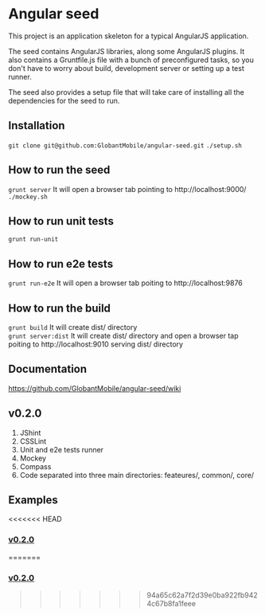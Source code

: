 # Angular seed
This project is an application skeleton for a typical AngularJS application.

The seed contains AngularJS libraries, along some AngularJS plugins. It also contains a Gruntfile.js file with a bunch of preconfigured tasks, so you don't have to worry about build, development server or setting up a test runner.

The seed also provides a setup file that will take care of installing all the dependencies for the seed to run.

## Installation
`git clone git@github.com:GlobantMobile/angular-seed.git`
`./setup.sh`  


## How to run the seed
`grunt server` It will open a browser tab pointing to http://localhost:9000/  
`./mockey.sh`

## How to run unit tests
`grunt run-unit`

## How to run e2e tests
`grunt run-e2e` It will open a browser tab poiting to http://localhost:9876  

## How to run the build
`grunt build` It will create dist/ directory  
`grunt server:dist` It will create dist/ directory and open a browser tap poiting to http://localhost:9010 serving dist/ directory  

## Documentation
https://github.com/GlobantMobile/angular-seed/wiki

## v0.2.0
1. JShint
2. CSSLint
3. Unit and e2e tests runner
4. Mockey
5. Compass
6. Code separated into three main directories: feateures/, common/, core/

## Examples
<<<<<<< HEAD
### [v0.2.0](https://github.com/GlobantMobile/angular-seed-examples)
=======
### [v0.2.0](https://github.com/GlobantMobile/angular-seed-examples)
>>>>>>> 94a65c62a7f2d39e0ba922fb9424c67b8fa1feee
